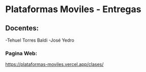 # Plataformas Moviles - Entregas

## Docentes:
  -Tehuel Torres Baldi
  -José Yedro
 
 ### Pagina Web:
 https://plataformas-moviles.vercel.app/clases/
